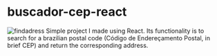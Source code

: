 # buscador-cep-react
![findadress](https://user-images.githubusercontent.com/44775324/145595487-c3da4e81-3259-4817-99ad-00d1e40750b3.png)
Simple project I made using React. Its functionality is to search for a brazilian postal code (Código de Endereçamento Postal, in brief CEP) and return the corresponding address.
